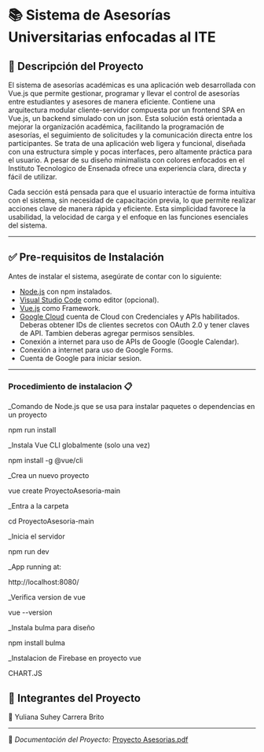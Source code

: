 # 📚 Sistema de Asesorías Universitarias enfocadas al ITE  

## 📝 Descripción del Proyecto  
El sistema de asesorías académicas es una aplicación web desarrollada con Vue.js que permite gestionar, programar y llevar el control de asesorías entre estudiantes y asesores de manera eficiente. Contiene una arquitectura modular cliente-servidor compuesta por un frontend SPA en Vue.js, un backend simulado con un json. Esta solución está orientada a mejorar la organización académica, facilitando la programación de asesorías, el seguimiento de solicitudes y la comunicación directa entre los participantes. Se trata de una aplicación web ligera y funcional, diseñada con una estructura simple y pocas interfaces, pero altamente práctica para el usuario. A pesar de su diseño minimalista con colores enfocados en el Instituto Tecnologico de Ensenada ofrece una experiencia clara, directa y fácil de utilizar.

Cada sección está pensada para que el usuario interactúe de forma intuitiva con el sistema, sin necesidad de capacitación previa, lo que permite realizar acciones clave de manera rápida y eficiente. Esta simplicidad favorece la usabilidad, la velocidad de carga y el enfoque en las funciones esenciales del sistema.

---



## ✅ Pre-requisitos de Instalación  

Antes de instalar el sistema, asegúrate de contar con lo siguiente:  

- [Node.js](https://nodejs.org/) con npm instalados.  
- [Visual Studio Code](https://code.visualstudio.com/) como editor (opcional).
- [Vue.js](https://vuejs.org/guide/quick-start.html) como Framework.
- [Google Cloud](https://console.cloud.google.com/apis/library/browse?inv=1&invt=Abywwg&project=asesorias-459817) cuenta de Cloud con Credenciales y APIs habilitados. Deberas obtener IDs de clientes secretos con OAuth 2.0 y tener claves de API. Tambien deberas agregar permisos sensibles.
- Conexión a internet para uso de APIs de Google (Google Calendar).
- Conexión a internet para uso de Google Forms.
- Cuenta de Google para iniciar sesion.

---

### Procedimiento de instalacion 📋

_Comando de Node.js que se usa para instalar paquetes o dependencias en un proyecto


npm run install

_Instala Vue CLI globalmente (solo una vez)


npm install -g @vue/cli

_Crea un nuevo proyecto 


vue create ProyectoAsesoria-main

_Entra a la carpeta 


cd ProyectoAsesoria-main

_Inicia el servidor 


npm run dev

_App running at:


http://localhost:8080/

_Verifica version de vue


vue --version

_Instala bulma para diseño


npm install bulma

_Instalacion de Firebase en proyecto vue


CHART.JS






## 👥 Integrantes del Proyecto
👤 Yuliana Suhey Carrera Brito <br>


---

📄 *Documentación del Proyecto:* [Proyecto Asesorias.pdf](https://drive.google.com/drive/folders/1UifRKEpnyWiP5lT-PQfCKBk5xct0bXJb?usp=sharing)

